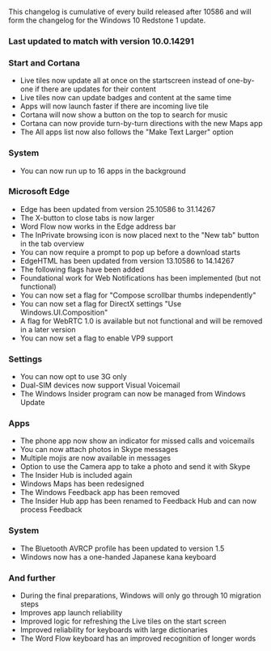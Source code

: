 This changelog is cumulative of every build released after 10586 and will form the changelog for the Windows 10 Redstone 1 update.

### Last updated to match with version 10.0.14291

### Start and Cortana
- Live tiles now update all at once on the startscreen instead of one-by-one if there are updates for their content
- Live tiles now can update badges and content at the same time
- Apps will now launch faster if there are incoming live tile
- Cortana will now show a button on the top to search for music
- Cortana can now provide turn-by-turn directions with the new Maps app
- The All apps list now also follows the "Make Text Larger" option

### System
- You can now run up to 16 apps in the background

### Microsoft Edge
- Edge has been updated from version 25.10586 to 31.14267
 - The X-button to close tabs is now larger
 - Word Flow now works in the Edge address bar
 - The InPrivate browsing icon is now placed next to the "New tab" button in the tab overview
 - You can now require a prompt to pop up before a download starts
- EdgeHTML has been updated from version 13.10586 to 14.14267
- The following flags have been added
 - Foundational work for Web Notifications has been implemented (but not functional)
 - You can now set a flag for "Compose scrollbar thumbs independently"
 - You can now set a flag for DirectX settings "Use Windows.UI.Composition"
 - A flag for WebRTC 1.0 is available but not functional and will be removed in a later version
 - You can now set a flag to enable VP9 support

### Settings
- You can now opt to use 3G only
- Dual-SIM devices now support Visual Voicemail
- The Windows Insider program can now be managed from Windows Update

### Apps
- The phone app now show an indicator for missed calls and voicemails
- You can now attach photos in Skype messages
- Multiple mojis are now available in messages
- Option to use the Camera app to take a photo and send it with Skype
- The Insider Hub is included again
- Windows Maps has been redesigned
- The Windows Feedback app has been removed
- The Insider Hub app has been renamed to Feedback Hub and can now process Feedback

### System
- The Bluetooth AVRCP profile has been updated to version 1.5
- Windows now has a one-handed Japanese kana keyboard

### And further
- During the final preparations, Windows will only go through 10 migration steps
- Improves app launch reliability
- Improved logic for refreshing the Live tiles on the start screen
- Improved reliability for keyboards with large dictionaries
- The Word Flow keyboard has an improved recognition of longer words
